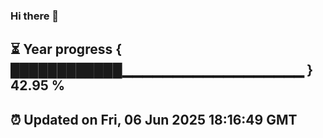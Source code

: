 ### Hi there 👋
⏳ Year progress { ████████████▁▁▁▁▁▁▁▁▁▁▁▁▁▁▁▁▁▁ } 42.95 %
---
⏰ Updated on Fri, 06 Jun 2025 18:16:49 GMT
---
